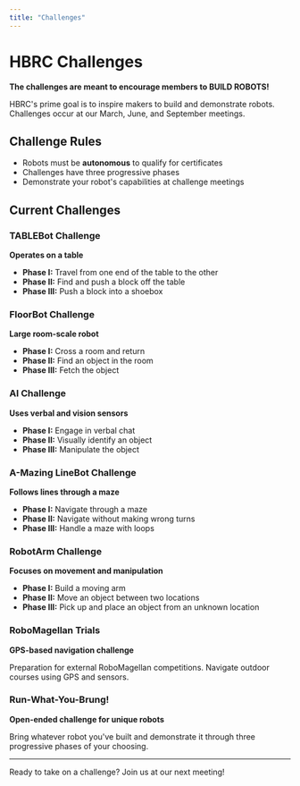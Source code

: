 ```yaml
---
title: "Challenges"
---
```


# HBRC Challenges

**The challenges are meant to encourage members to BUILD ROBOTS!**

HBRC's prime goal is to inspire makers to build and demonstrate robots. Challenges occur at our March, June, and September meetings.

## Challenge Rules

- Robots must be **autonomous** to qualify for certificates
- Challenges have three progressive phases
- Demonstrate your robot's capabilities at challenge meetings

## Current Challenges

### TABLEBot Challenge

**Operates on a table**

- **Phase I:** Travel from one end of the table to the other
- **Phase II:** Find and push a block off the table
- **Phase III:** Push a block into a shoebox

### FloorBot Challenge

**Large room-scale robot**

- **Phase I:** Cross a room and return
- **Phase II:** Find an object in the room
- **Phase III:** Fetch the object

### AI Challenge

**Uses verbal and vision sensors**

- **Phase I:** Engage in verbal chat
- **Phase II:** Visually identify an object
- **Phase III:** Manipulate the object

### A-Mazing LineBot Challenge

**Follows lines through a maze**

- **Phase I:** Navigate through a maze
- **Phase II:** Navigate without making wrong turns
- **Phase III:** Handle a maze with loops

### RobotArm Challenge

**Focuses on movement and manipulation**

- **Phase I:** Build a moving arm
- **Phase II:** Move an object between two locations
- **Phase III:** Pick up and place an object from an unknown location

### RoboMagellan Trials

**GPS-based navigation challenge**

Preparation for external RoboMagellan competitions. Navigate outdoor courses using GPS and sensors.

### Run-What-You-Brung!

**Open-ended challenge for unique robots**

Bring whatever robot you've built and demonstrate it through three progressive phases of your choosing.

---

Ready to take on a challenge? Join us at our next meeting!
